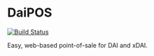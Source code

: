 # DaiPOS

[![Build Status](https://travis-ci.org/DaiPOS/daipos.svg?branch=master)](https://travis-ci.org/DaiPOS/daipos)

Easy, web-based point-of-sale for DAI and xDAI.
